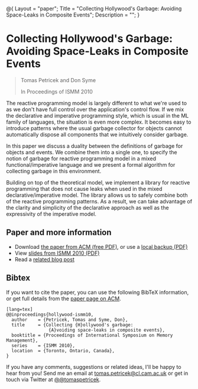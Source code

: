 ﻿@{ 
  Layout = "paper";
  Title = "Collecting Hollywood's Garbage: Avoiding Space-Leaks in Composite Events";
  Description = "";
}

# Collecting Hollywood's Garbage: Avoiding Space-Leaks in Composite Events

> Tomas Petricek and Don Syme
>
> In Proceedings of ISMM 2010

The reactive programming model is largely different to what we're used to as we don't 
have full control over the application's control flow. If we mix the declarative and 
imperative programming style, which is usual in the ML family of languages, the situation 
is even more complex. It becomes easy to introduce patterns where the usual garbage collector 
for objects cannot automatically dispose all components that we intuitively consider garbage.

In this paper we discuss a duality between the definitions of garbage for objects and events. 
We combine them into a single one, to specify the notion of garbage for reactive programming 
model in a mixed functional/imperative language and we present a formal algorithm for collecting 
garbage in this environment.

Building on top of the theoretical model, we implement a library for reactive programming that 
does not cause leaks when used in the mixed declarative/imperative model. The library allows us 
to safely combine both of the reactive programming patterns. As a result, we can take advantage 
of the clarity and simplicity of the declarative approach as well as the expressivity of the 
imperative model.

## Paper and more information

 - Download [the paper from ACM (free PDF)](http://dl.acm.org/authorize?357245), or use a [local backup (PDF)](hollywood.pdf)
 - View [slides from ISMM 2010 (PDF)](hollywood-ismm.pdf)
 - Read a [related blog post](http://tomasp.net/blog/event-object-duality.aspx)

## <a id="cite">Bibtex</a>
If you want to cite the paper, you can use the following BibTeX information, or
get full details from the [paper page on ACM](http://dl.acm.org/citation.cfm?id=1806651.1806662&coll=DL&dl=GUIDE&CFID=375487526&CFTOKEN=86636259).

    [lang=tex]
    @@inproceedings{hollywood-ismm10,
      author    = {Petricek, Tomas and Syme, Don},
      title     = {Collecting {H}ollywood's garbage: 
                    {A}voiding space-leaks in composite events},
      booktitle = {Proceedings of International Symposium on Memory Management},
      series    = {ISMM 2010},
      location  = {Toronto, Ontario, Canada},
    }

If you have any comments, suggestions or related ideas, I'll be happy to 
hear from you! Send me an email at [tomas.petricek@cl.cam.ac.uk](mailto:tomas.petricek@cl.cam.ac.uk)
or get in touch via Twitter at [@@tomaspetricek](http://twitter.com/tomaspetricek).
